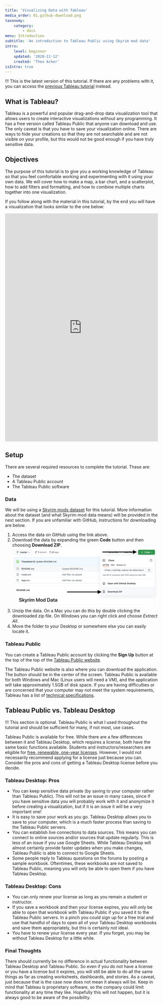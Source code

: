 ```yaml
---
title: 'Visualizing Data with Tableau'
media_order: 01.github-download.png
taxonomy:
    category:
        - docs
menu: Introduction
subtitle: 'An introduction to Tableau Public using Skyrim mod data'
intro:
    level: beginner
    updated: '2020-11-12'
    created: 'Theo Acker'
isIntro: true
---
```


!!! This is the latest version of this tutorial. If there are any problems with it, you can access the [previous Tableau tutorial](https://www.ds-tutorials.oucreate.com/tableau-skyrim-v1) instead.

## What is Tableau?

Tableau is a powerful and popular drag-and-drop data visualization tool that allows users to create interactive visualizations without any programming. It has a free version called Tableau Public that anyone can download and use. The only caveat is that you have to save your visualization online. There are ways to hide your creations so that they are not searchable and are not visible on your profile, but this would not be good enough if you have truly sensitive data.

## Objectives

The purpose of this tutorial is to give you a working knowledge of Tableau so that you feel comfortable working and experimenting with it using your own data. We will cover how to make a map, a bar chart, and a scatterplot, how to add filters and formatting, and how to combine multiple charts together into one visualization.

If you follow along with the material in this tutorial, by the end you will have a visualization that looks similar to the one below:

<iframe width="100%" height="750px" src="https://public.tableau.com/views/SkyrimMods/ModsDashboard?:embed=y&:display_count=yes&:showVizHome=no" title="Sample Tableau Visualization" frameborder="0" marginheight="-50"></iframe>

## Setup

There are several required resources to complete the tutorial. These are:

- The dataset
- A Tableau Public account
- The Tableau Public software

### Data

We will be using a [Skyrim mods dataset](https://github.com/ou-ds-data/skyrim-mods) for this tutorial. More information about the dataset (and what Skyrim mod data means) will be provided in the next section. If you are unfamiliar with GitHub, instructions for downloading are below.

1. Access the data on GitHub using the link above.
2. Download the data by expanding the green **Code** button and then choosing **Download ZIP**.
![Expand the Code button and choose Download ZIP from the list.](01.github-download.png)
3. Unzip the data. On a Mac you can do this by double clicking the downloaded zip file. On Windows you can right click and choose _Extract All_.
4. Move the folder to your Desktop or somewhere else you can easily locate it.

### Tableau Public

You can create a Tableau Public account by clicking the **Sign Up** button at the top of the top of the [Tableau Public website](https://public.tableau.com/en-us/s/).

The Tableau Public website is also where you can download the application. The button should be in the center of the screen. Tableau Public is available for both Windows and Mac (Linux users will need a VM), and the application will take approximately 1.5GB of disk space. If you are having difficulties or are concerned that your computer may not meet the system requirements, Tableau has a list of [technical specifications](https://public.tableau.com/en-us/s/techspecs).

## Tableau Public vs. Tableau Desktop

!!! This section is optional. Tableau Public is what I used throughout the tutorial and should be sufficient for many, if not most, use cases.

Tableau Public is available for free. While there are a few differences between it and Tableau Desktop, which requires a license, both have the same basic functions available. Students and instructors/researchers are eligible for [free, renewable, one-year licenses](https://www.tableau.com/academic). However, I would not necessarily recommend applying for a license just because you can. Consider the pros and cons of getting a Tableau Desktop license before you decide.

### Tableau Desktop: Pros

- You can keep sensitive data private (by saving to your computer rather than Tableau Public). This will not be an issue in many cases, since if you have sensitive data you will probably work with it and anonymize it before creating a visualization, but if it is an issue it will be a very important one!
- It is easy to save your work as you go. Tableau Desktop allows you to save to your computer, which is a much faster process than saving to the Tableau Public servers.
- You can establish live connections to data sources. This means you can connect to online sources and/or sources that update regularly. This is less of an issue if you use Google Sheets. While Tableau Desktop will almost certainly provide faster updates when you make changes, Tableau Public is able to connect to Google Sheets.
- Some people reply to Tableau questions on the forums by posting a sample workbook. Oftentimes, these workbooks are not saved to Tableau Public, meaning you will only be able to open them if you have Tableau Desktop.

### Tableau Desktop: Cons

- You can only renew your license as long as you remain a student or instructor.
- If you save a workbook and then your license expires, you will only be able to open that workbook with Tableau Public if you saved it to the Tableau Public servers. In a pinch you could sign up for a free trial and use that handful of days to open all of your Tableau Desktop workbooks and save them appropriately, but this is certainly not ideal.
- You have to renew your license every year. If you forget, you may be without Tableau Desktop for a little while.

### Final Thoughts

There should currently be no difference in actual functionality between Tableau Desktop and Tableau Public. So even if you do not have a license or you have a license but it expires, you will still be able to do all the same things as far as creating worksheets, dashboards, and stories. As a caveat, just because that is the case now does not mean it always will be. Keep in mind that Tableau is proprietary software, so the company could limit functionality at any time they like. Hopefully this will not happen, but it is always good to be aware of the possibility.